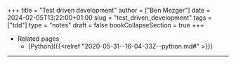 +++
title = "Test driven development"
author = ["Ben Mezger"]
date = 2024-02-05T13:22:00+01:00
slug = "test_driven_development"
tags = ["tdd"]
type = "notes"
draft = false
bookCollapseSection = true
+++

-   Related pages
    -   [Python]({{<relref "2020-05-31--16-04-33Z--python.md#" >}})

---
